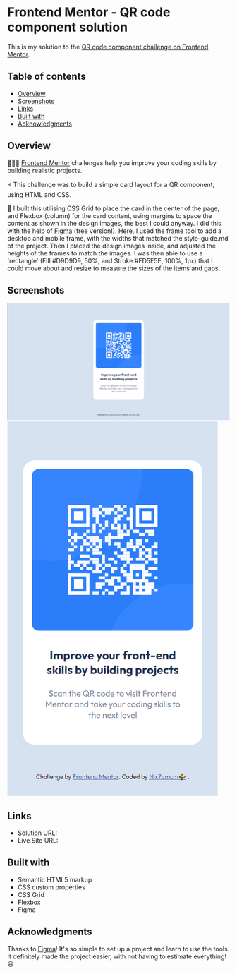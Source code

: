 # Frontend Mentor - QR code component solution

This is my solution to the [QR code component challenge on Frontend Mentor](https://www.frontendmentor.io/challenges/qr-code-component-iux_sIO_H).


## Table of contents

- [Overview](#overview)
- [Screenshots](#screenshot)
- [Links](#links)
- [Built with](#built-with)
- [Acknowledgments](#acknowledgments)


## Overview

👩🏻‍💻 [Frontend Mentor](www.frontendmentor.io) challenges help you improve your coding skills by building realistic projects.

⚡ This challenge was to build a simple card layout for a QR component, using HTML and CSS.

🚀 I built this utilising CSS Grid to place the card in the center of the page, and Flexbox (column) for the card content, using margins to space the content as shown in the design images, the best I could anyway. I did this with the help of [Figma](https://www.figma.com/files/recent?fuid=1235937686138041576) (free version!). Here, I used the frame tool to add a desktop and mobile frame, with the widths that matched the style-guide.md of the project. Then I placed the design images inside, and adjusted the heights of the frames to match the images. I was then able to use a 'rectangle' (Fill #D9D9D9, 50%, and Stroke #FD5E5E, 100%, 1px) that I could move about and resize to measure the sizes of the items and gaps.


## Screenshots

![](/solution-snaps/desktop.png)
![](/solution-snaps/mobile.png)


## Links

- Solution URL:
- Live Site URL:


## Built with

- Semantic HTML5 markup
- CSS custom properties
- CSS Grid
- Flexbox
- Figma


## Acknowledgments

Thanks to [Figma](https://www.figma.com/files/recent?fuid=1235937686138041576)! It's so simple to set up a project and learn to use the tools. It definitely made the project easier, with not having to estimate everything! 😃